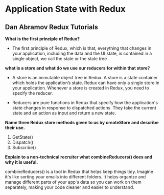 # Application State with Redux

## Dan Abramov Redux Tutorials

**What is the first principle of Redux?**

- The first principle of Redux, which is that, everything that changes in your application, including the data and the UI state, is contained in a single object, we call the state or the state tree

**what is a store and what do we use our reducers for within that store?**

- A store is an immutable object tree in Redux. A store is a state container which holds the application’s state. Redux can have only a single store in your application. Whenever a store is created in Redux, you need to specify the reducer.

- Reducers are pure functions in Redux that specify how the application's state changes in response to dispatched actions. They take the current state and an action as input and return a new state.


**Name three Redux store methods given to us by createStore and describe their use.**

1. GetState() 
2. Dispatch() 
3. Subscribe()


**Explain to a non-technical recruiter what combineReducers() does and why it is useful.**

combineReducers() is a tool in Redux that helps keep things tidy. Imagine it's like sorting your emails into different folders. It helps organize and manage different parts of your app's data so you can work on them separately, making your code cleaner and easier to understand.
